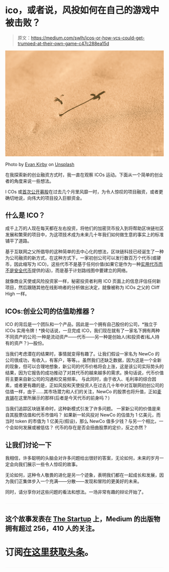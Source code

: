 # ico，或者说，风投如何在自己的游戏中被击败？

> 原文：<https://medium.com/swlh/icos-or-how-vcs-could-get-trumped-at-their-own-game-c47c288ea15d>

![](img/1f2760d1124fa8ca6c3ccc8fa024c8b8.png)

Photo by [Evan Kirby](https://unsplash.com/photos/jl8x6XpE8Y4?utm_source=unsplash&utm_medium=referral&utm_content=creditCopyText) on [Unsplash](https://unsplash.com/?utm_source=unsplash&utm_medium=referral&utm_content=creditCopyText)

在我探索新的创业融资方式时，我一直在观察 ICOs 运动。下面从一个简单的创业者的角度来说一些想法。

I COs 或[首次公开募股](http://www.investopedia.com/terms/i/initial-coin-offering-ico.asp)在过去几个月里风靡一时，为令人惊叹的项目融资，或者更确切地说，向伟大的项目投入巨额资金。

## 什么是 ICO？

成千上万的人现在每天都在左右投资，将他们的加密货币投入到将帮助区块链社区发展和繁荣的项目中，为这项技术成为未来几十年我们如何做生意的事实上的标准铺平了道路。

基于互联网之父所倡导的这种简单的去中心化的想法，区块链科技已经诞生了一种为公司融资的新方式，在这种方式下，一家初创公司可以发行数百万个代币(或硬币，因此缩写为 ICO)，这些代币不是基于任何价值(如果它是作为一种[实用代币而不是安全代币](https://www.wsgr.com/WSGR/Display.aspx?SectionName=publications%2FPDFSearch%2Fwsgralert-initial-coin-offerings-1017.htm)提供的话)，而是基于计划路线图中要建立的网络。

就像商业天使或风险投资家一样，秘密投资者利用 ICO 页面上的信息评估任何新项目，然后跟随其他在线影响者的分析做出决定，就像被称为 ICOs 之父的 Cliff High 一样。

## **ICOs:创业公司的估值助推器？**

ICO 的背后是一个团队和一个产品，因此是一个拥有自己股份的公司，*独立于 ICOs 实用令牌！*换句话说，一旦完成 ICO，我们现在就有了一家名下拥有两种不同资产的公司:一种是流动资产——代币——另一种是创始人(和投资者)私人持有的资产？)—股份。

当我们考虑潜在的结果时，事情就变得有趣了。让我们假设一家名为 NewCo 的公司很成功，有收入，有客户，等等。。虽然我们还缺乏数据，因为这是一个全新的现象，但可以合理地想象，新公司的代币价格将会上涨，这是该公司实际势头的结果，因为它报告的成功推动了对其代币的越来越多的需求。换句话说，代币价值将主要来自新公司的沟通和交易频率。
与此同时，由于收入、毛利率的综合因素，或者更有趣的是，正如风投和天使投资人在过去几十年中对互联网初创公司的估值一样，由于……其市场潜力和人们的关注，NewCo 的股票也将升值，正如[麦肯锡](https://www.mckinsey.com/business-functions/strategy-and-corporate-finance/our-insights/valuing-high-tech-companies)在这里所展示的那样(后者是今天代币的前身吗？)

当我们追踪区块链革命时，这种新模式引发了许多问题。
一家新公司的价值是来自其股票估值和代币市值吗？
如果新一轮风投对 NewCo 的估值为 1 亿美元，而当时 token 的市值为 1 亿美元(假设)，那么 NewCo 值多少钱？与另一个相比，一个会如何发展或被低估？
代币的存在是否会扭曲股票的定价，反之亦然？

## 让我们讨论一下

我相信，许多聪明的头脑会对许多问题给出很好的答案，无论如何，未来的岁月一定会向我们展示一些令人惊叹的故事。

无论如何，这种令人敬畏的进化是另一个迹象，表明我们都在一起成长和发展，因为我们正集体步入一个充满——分散——发现和冒险的更美好的未来。

同时，请分享你对这些问题的看法和想法。一场非常有趣的辩论开始了。

![](img/70cd62e4bfba19568e87ab10ede853cf.png)

## 这个故事发表在 [The Startup](https://medium.com/swlh) 上，Medium 的出版物拥有超过 256，410 人的关注。

# 订阅[在这里获取头条](http://growthsupply.com/the-startup-newsletter/)。

![](img/70cd62e4bfba19568e87ab10ede853cf.png)